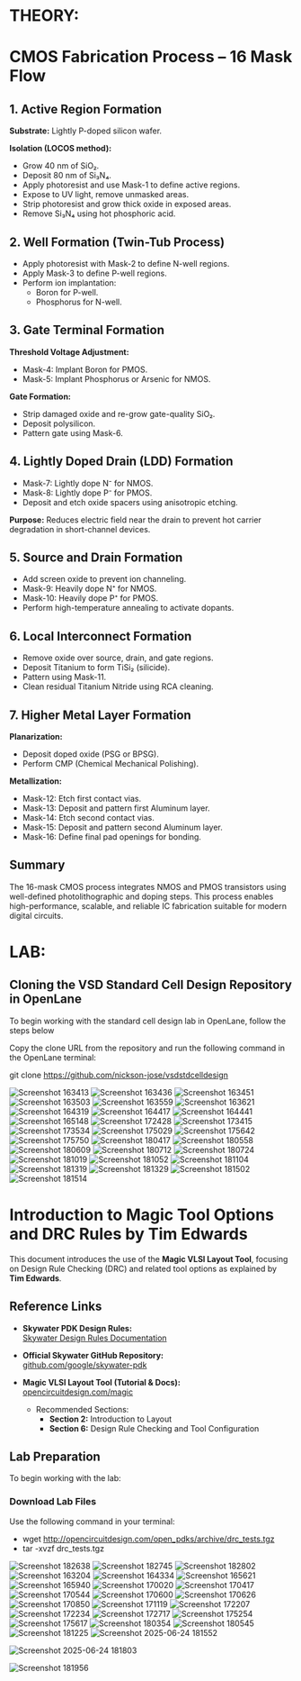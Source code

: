 # THEORY:
# CMOS Fabrication Process – 16 Mask Flow
## 1. Active Region Formation

**Substrate:** Lightly P-doped silicon wafer.

**Isolation (LOCOS method):**
- Grow 40 nm of SiO₂.
- Deposit 80 nm of Si₃N₄.
- Apply photoresist and use Mask-1 to define active regions.
- Expose to UV light, remove unmasked areas.
- Strip photoresist and grow thick oxide in exposed areas.
- Remove Si₃N₄ using hot phosphoric acid.

## 2. Well Formation (Twin-Tub Process)

- Apply photoresist with Mask-2 to define N-well regions.
- Apply Mask-3 to define P-well regions.
- Perform ion implantation:
  - Boron for P-well.
  - Phosphorus for N-well.

## 3. Gate Terminal Formation

**Threshold Voltage Adjustment:**
- Mask-4: Implant Boron for PMOS.
- Mask-5: Implant Phosphorus or Arsenic for NMOS.

**Gate Formation:**
- Strip damaged oxide and re-grow gate-quality SiO₂.
- Deposit polysilicon.
- Pattern gate using Mask-6.

## 4. Lightly Doped Drain (LDD) Formation

- Mask-7: Lightly dope N⁻ for NMOS.
- Mask-8: Lightly dope P⁻ for PMOS.
- Deposit and etch oxide spacers using anisotropic etching.

**Purpose:** Reduces electric field near the drain to prevent hot carrier degradation in short-channel devices.

## 5. Source and Drain Formation

- Add screen oxide to prevent ion channeling.
- Mask-9: Heavily dope N⁺ for NMOS.
- Mask-10: Heavily dope P⁺ for PMOS.
- Perform high-temperature annealing to activate dopants.

## 6. Local Interconnect Formation

- Remove oxide over source, drain, and gate regions.
- Deposit Titanium to form TiSi₂ (silicide).
- Pattern using Mask-11.
- Clean residual Titanium Nitride using RCA cleaning.

## 7. Higher Metal Layer Formation

**Planarization:**
- Deposit doped oxide (PSG or BPSG).
- Perform CMP (Chemical Mechanical Polishing).

**Metallization:**
- Mask-12: Etch first contact vias.
- Mask-13: Deposit and pattern first Aluminum layer.
- Mask-14: Etch second contact vias.
- Mask-15: Deposit and pattern second Aluminum layer.
- Mask-16: Define final pad openings for bonding.

## Summary

The 16-mask CMOS process integrates NMOS and PMOS transistors using well-defined photolithographic and doping steps. This process enables high-performance, scalable, and reliable IC fabrication suitable for modern digital circuits.


# LAB:
## Cloning the VSD Standard Cell Design Repository in OpenLane

To begin working with the standard cell design lab in OpenLane, follow the steps below

Copy the clone URL from the repository and run the following command in the OpenLane terminal:

git clone https://github.com/nickson-jose/vsdstdcelldesign

![Screenshot 163413](https://raw.githubusercontent.com/GNarendraVarma/VSDNASSCOM---Digital-VLSI-SoC-design-and-planning/master/3/Screenshot%202025-06-23%20163413.png)
![Screenshot 163436](https://raw.githubusercontent.com/GNarendraVarma/VSDNASSCOM---Digital-VLSI-SoC-design-and-planning/master/3/Screenshot%202025-06-23%20163436.png)
![Screenshot 163451](https://raw.githubusercontent.com/GNarendraVarma/VSDNASSCOM---Digital-VLSI-SoC-design-and-planning/master/3/Screenshot%202025-06-23%20163451.png)
![Screenshot 163503](https://raw.githubusercontent.com/GNarendraVarma/VSDNASSCOM---Digital-VLSI-SoC-design-and-planning/master/3/Screenshot%202025-06-23%20163503.png)
![Screenshot 163559](https://raw.githubusercontent.com/GNarendraVarma/VSDNASSCOM---Digital-VLSI-SoC-design-and-planning/master/3/Screenshot%202025-06-23%20163559.png)
![Screenshot 163621](https://raw.githubusercontent.com/GNarendraVarma/VSDNASSCOM---Digital-VLSI-SoC-design-and-planning/master/3/Screenshot%202025-06-23%20163621.png)
![Screenshot 164319](https://raw.githubusercontent.com/GNarendraVarma/VSDNASSCOM---Digital-VLSI-SoC-design-and-planning/master/3/Screenshot%202025-06-23%20164319.png)
![Screenshot 164417](https://raw.githubusercontent.com/GNarendraVarma/VSDNASSCOM---Digital-VLSI-SoC-design-and-planning/master/3/Screenshot%202025-06-23%20164417.png)
![Screenshot 164441](https://raw.githubusercontent.com/GNarendraVarma/VSDNASSCOM---Digital-VLSI-SoC-design-and-planning/master/3/Screenshot%202025-06-23%20164441.png)
![Screenshot 165148](https://raw.githubusercontent.com/GNarendraVarma/VSDNASSCOM---Digital-VLSI-SoC-design-and-planning/master/3/Screenshot%202025-06-23%20165148.png)
![Screenshot 172428](https://raw.githubusercontent.com/GNarendraVarma/VSDNASSCOM---Digital-VLSI-SoC-design-and-planning/master/3/Screenshot%202025-06-23%20172428.png)
![Screenshot 173415](https://raw.githubusercontent.com/GNarendraVarma/VSDNASSCOM---Digital-VLSI-SoC-design-and-planning/master/3/Screenshot%202025-06-23%20173415.png)
![Screenshot 173534](https://raw.githubusercontent.com/GNarendraVarma/VSDNASSCOM---Digital-VLSI-SoC-design-and-planning/master/3/Screenshot%202025-06-23%20173534.png)
![Screenshot 175029](https://raw.githubusercontent.com/GNarendraVarma/VSDNASSCOM---Digital-VLSI-SoC-design-and-planning/master/3/Screenshot%202025-06-23%20175029.png)
![Screenshot 175642](https://raw.githubusercontent.com/GNarendraVarma/VSDNASSCOM---Digital-VLSI-SoC-design-and-planning/master/3/Screenshot%202025-06-23%20175642.png)
![Screenshot 175750](https://raw.githubusercontent.com/GNarendraVarma/VSDNASSCOM---Digital-VLSI-SoC-design-and-planning/master/3/Screenshot%202025-06-23%20175750.png)
![Screenshot 180417](https://raw.githubusercontent.com/GNarendraVarma/VSDNASSCOM---Digital-VLSI-SoC-design-and-planning/master/3/Screenshot%202025-06-23%20180417.png)
![Screenshot 180558](https://raw.githubusercontent.com/GNarendraVarma/VSDNASSCOM---Digital-VLSI-SoC-design-and-planning/master/3/Screenshot%202025-06-23%20180558.png)
![Screenshot 180609](https://raw.githubusercontent.com/GNarendraVarma/VSDNASSCOM---Digital-VLSI-SoC-design-and-planning/master/3/Screenshot%202025-06-23%20180609.png)
![Screenshot 180712](https://raw.githubusercontent.com/GNarendraVarma/VSDNASSCOM---Digital-VLSI-SoC-design-and-planning/master/3/Screenshot%202025-06-23%20180712.png)
![Screenshot 180724](https://raw.githubusercontent.com/GNarendraVarma/VSDNASSCOM---Digital-VLSI-SoC-design-and-planning/master/3/Screenshot%202025-06-23%20180724.png)
![Screenshot 181019](https://raw.githubusercontent.com/GNarendraVarma/VSDNASSCOM---Digital-VLSI-SoC-design-and-planning/master/3/Screenshot%202025-06-23%20181019.png)
![Screenshot 181052](https://raw.githubusercontent.com/GNarendraVarma/VSDNASSCOM---Digital-VLSI-SoC-design-and-planning/master/3/Screenshot%202025-06-23%20181052.png)
![Screenshot 181104](https://raw.githubusercontent.com/GNarendraVarma/VSDNASSCOM---Digital-VLSI-SoC-design-and-planning/master/3/Screenshot%202025-06-23%20181104.png)
![Screenshot 181319](https://raw.githubusercontent.com/GNarendraVarma/VSDNASSCOM---Digital-VLSI-SoC-design-and-planning/master/3/Screenshot%202025-06-23%20181319.png)
![Screenshot 181329](https://raw.githubusercontent.com/GNarendraVarma/VSDNASSCOM---Digital-VLSI-SoC-design-and-planning/master/3/Screenshot%202025-06-23%20181329.png)
![Screenshot 181502](https://raw.githubusercontent.com/GNarendraVarma/VSDNASSCOM---Digital-VLSI-SoC-design-and-planning/master/3/Screenshot%202025-06-23%20181502.png)
![Screenshot 181514](https://raw.githubusercontent.com/GNarendraVarma/VSDNASSCOM---Digital-VLSI-SoC-design-and-planning/master/3/Screenshot%202025-06-23%20181514.png)
# Introduction to Magic Tool Options and DRC Rules by Tim Edwards

This document introduces the use of the **Magic VLSI Layout Tool**, focusing on Design Rule Checking (DRC) and related tool options as explained by **Tim Edwards**.

## Reference Links

- **Skywater PDK Design Rules:**  
  [Skywater Design Rules Documentation](https://skywater-pdk.readthedocs.io/en/main/rules/periphery.html)

- **Official Skywater GitHub Repository:**  
  [github.com/google/skywater-pdk](https://github.com/google/skywater-pdk)

- **Magic VLSI Layout Tool (Tutorial & Docs):**  
  [opencircuitdesign.com/magic](https://opencircuitdesign.com/magic)

  - Recommended Sections:  
    - **Section 2:** Introduction to Layout  
    - **Section 6:** Design Rule Checking and Tool Configuration

## Lab Preparation

To begin working with the lab:

### Download Lab Files

Use the following command in your terminal:

- wget http://opencircuitdesign.com/open_pdks/archive/drc_tests.tgz
- tar -xvzf drc_tests.tgz


![Screenshot 182638](https://raw.githubusercontent.com/GNarendraVarma/VSDNASSCOM---Digital-VLSI-SoC-design-and-planning/master/3/Screenshot%202025-06-23%20182638.png)
![Screenshot 182745](https://raw.githubusercontent.com/GNarendraVarma/VSDNASSCOM---Digital-VLSI-SoC-design-and-planning/master/3/Screenshot%202025-06-23%20182745.png)
![Screenshot 182802](https://raw.githubusercontent.com/GNarendraVarma/VSDNASSCOM---Digital-VLSI-SoC-design-and-planning/master/3/Screenshot%202025-06-23%20182802.png)
![Screenshot 163204](https://raw.githubusercontent.com/GNarendraVarma/VSDNASSCOM---Digital-VLSI-SoC-design-and-planning/master/3/Screenshot%202025-06-24%20163204.png)
![Screenshot 164334](https://raw.githubusercontent.com/GNarendraVarma/VSDNASSCOM---Digital-VLSI-SoC-design-and-planning/master/3/Screenshot%202025-06-24%20164334.png)
![Screenshot 165621](https://raw.githubusercontent.com/GNarendraVarma/VSDNASSCOM---Digital-VLSI-SoC-design-and-planning/master/3/Screenshot%202025-06-24%20165621.png)
![Screenshot 165940](https://raw.githubusercontent.com/GNarendraVarma/VSDNASSCOM---Digital-VLSI-SoC-design-and-planning/master/3/Screenshot%202025-06-24%20165940.png)
![Screenshot 170020](https://raw.githubusercontent.com/GNarendraVarma/VSDNASSCOM---Digital-VLSI-SoC-design-and-planning/master/3/Screenshot%202025-06-24%20170020.png)
![Screenshot 170417](https://raw.githubusercontent.com/GNarendraVarma/VSDNASSCOM---Digital-VLSI-SoC-design-and-planning/master/3/Screenshot%202025-06-24%20170417.png)
![Screenshot 170544](https://raw.githubusercontent.com/GNarendraVarma/VSDNASSCOM---Digital-VLSI-SoC-design-and-planning/master/3/Screenshot%202025-06-24%20170544.png)
![Screenshot 170600](https://raw.githubusercontent.com/GNarendraVarma/VSDNASSCOM---Digital-VLSI-SoC-design-and-planning/master/3/Screenshot%202025-06-24%20170600.png)
![Screenshot 170626](https://raw.githubusercontent.com/GNarendraVarma/VSDNASSCOM---Digital-VLSI-SoC-design-and-planning/master/3/Screenshot%202025-06-24%20170626.png)
![Screenshot 170850](https://raw.githubusercontent.com/GNarendraVarma/VSDNASSCOM---Digital-VLSI-SoC-design-and-planning/master/3/Screenshot%202025-06-24%20170850.png)
![Screenshot 171119](https://raw.githubusercontent.com/GNarendraVarma/VSDNASSCOM---Digital-VLSI-SoC-design-and-planning/master/3/Screenshot%202025-06-24%20171119.png)
![Screenshot 172207](https://raw.githubusercontent.com/GNarendraVarma/VSDNASSCOM---Digital-VLSI-SoC-design-and-planning/master/3/Screenshot%202025-06-24%20172207.png)
![Screenshot 172234](https://raw.githubusercontent.com/GNarendraVarma/VSDNASSCOM---Digital-VLSI-SoC-design-and-planning/master/3/Screenshot%202025-06-24%20172234.png)
![Screenshot 172717](https://raw.githubusercontent.com/GNarendraVarma/VSDNASSCOM---Digital-VLSI-SoC-design-and-planning/master/3/Screenshot%202025-06-24%20172717.png)
![Screenshot 175254](https://raw.githubusercontent.com/GNarendraVarma/VSDNASSCOM---Digital-VLSI-SoC-design-and-planning/master/3/Screenshot%202025-06-24%20175254.png)
![Screenshot 175617](https://raw.githubusercontent.com/GNarendraVarma/VSDNASSCOM---Digital-VLSI-SoC-design-and-planning/master/3/Screenshot%202025-06-24%20175617.png)
![Screenshot 180354](https://raw.githubusercontent.com/GNarendraVarma/VSDNASSCOM---Digital-VLSI-SoC-design-and-planning/master/3/Screenshot%202025-06-24%20180354.png)
![Screenshot 180545](https://raw.githubusercontent.com/GNarendraVarma/VSDNASSCOM---Digital-VLSI-SoC-design-and-planning/master/3/Screenshot%202025-06-24%20180545.png)
![Screenshot 181225](https://raw.githubusercontent.com/GNarendraVarma/VSDNASSCOM---Digital-VLSI-SoC-design-and-planning/master/3/Screenshot%202025-06-24%20181225.png)
![Screenshot 2025-06-24 181552](https://github.com/user-attachments/assets/6776edc5-2ec0-4e7a-a2a2-601e7032bd00)

![Screenshot 2025-06-24 181803](https://github.com/user-attachments/assets/e98e3545-7288-4243-8fbf-db8ca656f559)

![Screenshot 181956](https://raw.githubusercontent.com/GNarendraVarma/VSDNASSCOM---Digital-VLSI-SoC-design-and-planning/master/3/Screenshot%202025-06-24%20181956.png)
